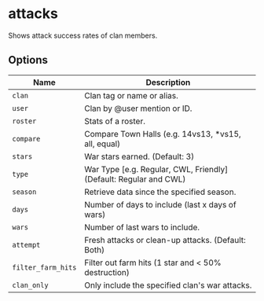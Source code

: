 # attacks

Shows attack success rates of clan members.

## Options

| Name               | Description                                                        |
| ------------------ | ------------------------------------------------------------------ |
| `clan`             | Clan tag or name or alias.                                         |
| `user`             | Clan by @user mention or ID.                                       |
| `roster`           | Stats of a roster.                                                 |
| `compare`          | Compare Town Halls (e.g. 14vs13, \*vs15, all, equal)               |
| `stars`            | War stars earned. (Default: 3)                                     |
| `type`             | War Type \[e.g. Regular, CWL, Friendly] (Default: Regular and CWL) |
| `season`           | Retrieve data since the specified season.                          |
| `days`             | Number of days to include (last x days of wars)                    |
| `wars`             | Number of last wars to include.                                    |
| `attempt`          | Fresh attacks or clean-up attacks. (Default: Both)                 |
| `filter_farm_hits` | Filter out farm hits (1 star and < 50% destruction)                |
| `clan_only`        | Only include the specified clan's war attacks.                     |
